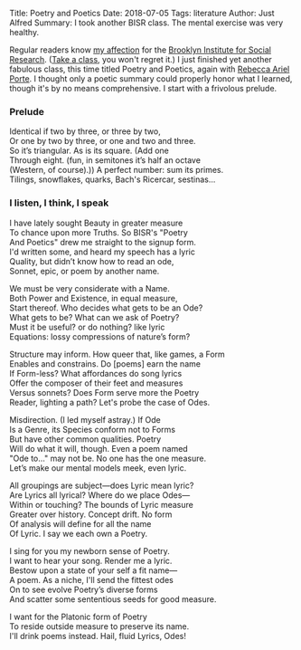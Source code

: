 Title: Poetry and Poetics
Date: 2018-07-05
Tags: literature
Author: Just Alfred
Summary: I took another BISR class. The mental exercise was very healthy.

Regular readers know [my affection]({filename}literary_theory.md)
for the [Brooklyn Institute for Social Research](https://thebrooklyninstitute.com/about/).
([Take a class](https://thebrooklyninstitute.com/current-courses/), you won't regret it.)
I just finished yet another fabulous class, this time titled Poetry and Poetics, again with
[Rebecca Ariel Porte](https://thebrooklyninstitute.com/people/rebecca-ariel-porte/).
I thought only a poetic summary could properly honor what I learned, though it's by no means comprehensive.
I start with a frivolous prelude.

### Prelude

Identical if two by three, or three by two,<br>
Or one by two by three, or one and two and three.<br>
So it’s triangular. As is its square. (Add one<br>
Through eight. (fun, in semitones it’s half an octave<br>
(Western, of course).)) A perfect number: sum its primes.<br>
Tilings, snowflakes, quarks, Bach's Ricercar, sestinas...<br>

### I listen, I think, I speak

I have lately sought Beauty in greater measure<br>
To chance upon more Truths. So BISR's "Poetry<br>
And Poetics" drew me straight to the signup form.<br>
I'd written some, and heard my speech has a lyric<br>
Quality, but didn’t know how to read an ode,<br>
Sonnet, epic, or poem by another name.<br>

We must be very considerate with a Name.<br>
Both Power and Existence, in equal measure,<br>
Start thereof. Who decides what gets to be an Ode?<br>
What gets to be? What can we ask of Poetry?<br>
Must it be useful? or do nothing? like lyric<br>
Equations: lossy compressions of nature’s form?<br>

Structure may inform. How queer that, like games, a Form<br>
Enables and constrains. Do [poems] earn the name<br>
If Form-less? What affordances do song lyrics<br>
Offer the composer of their feet and measures<br>
Versus sonnets? Does Form serve more the Poetry<br>
Reader, lighting a path? Let's probe the case of Odes.<br>

Misdirection. (I led myself astray.) If Ode<br>
Is a Genre, its Species conform not to Forms<br>
But have other common qualities. Poetry<br>
Will do what it will, though. Even a poem named<br>
"Ode to..." may not be. No one has the one measure.<br>
Let’s make our mental models meek, even lyric.<br>

All groupings are subject—does Lyric mean lyric?<br>
Are Lyrics all lyrical? Where do we place Odes—<br>
Within or touching? The bounds of Lyric measure<br>
Greater over history. Concept drift. No form<br>
Of analysis will define for all the name<br>
Of Lyric. I say we each own a Poetry.<br>

I sing for you my newborn sense of Poetry.<br>
I want to hear your song. Render me a lyric.<br>
Bestow upon a state of your self a fit name—<br>
A poem. As a niche, I'll send the fittest odes<br>
On to see evolve Poetry’s diverse forms<br>
And scatter some sententious seeds for good measure.<br>

I want for the Platonic form of Poetry<br>
To reside outside measure to preserve its name.<br>
I'll drink poems instead. Hail, fluid Lyrics, Odes!<br>
